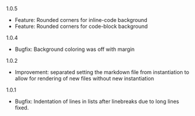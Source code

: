 


1.0.5
- Feature: Rounded corners for inline-code background
- Feature: Rounded corners for code-block background

1.0.4
- Bugfix: Background coloring was off with margin

1.0.2
- Improvement: separated setting the markdown file from instantiation to allow for rendering of new files without new instantiation

1.0.1
- Bugfix: Indentation of lines in lists after linebreaks due to long lines fixed.


